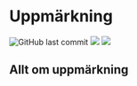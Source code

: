 # Uppmärkning

![GitHub last commit](https://img.shields.io/github/last-commit/johansundstrom/markup?style=plastic)
<img src="https://img.shields.io/badge/Status-In Progress-orange?style=plastic">
<img src="https://img.shields.io/github/issues/johansundstrom/markup?style=plastic">

## Allt om uppmärkning
